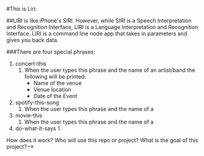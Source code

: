 #This is Liri:

##LIRI is like iPhone's SIRI. However, while SIRI is a Speech Interpretation and Recognition Interface, LIRI is a Language Interpretation and Recognition Interface. LIRI is a command line node app that takes in parameters and gives you back data.

###There are four special phrases:
1. concert-this
    1. When the user types this phrase and the name of an artist/band the following will be printed:
        * Name of the venue
        * Venue location
        * Date of the Event
1. spotify-this-song
    1. When the user types this phrase and the name of a
1. movie-this
    1. When the user types this phrase and the name of a
1. do-what-it-says
    1.

How does it work?
Who will use this repo or project?
What is the goal of this project?-->
